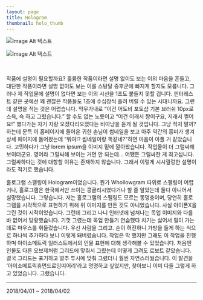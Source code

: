 ```yaml
---
layout: page
title: Hologram
thumbnail: holo_thumb
---
```


![Image Alt 텍스트](http://doubleclip.net/assets/img/posts/holo.jpg)

![Image Alt 텍스트](http://doubleclip.net/assets/img/posts/holo2.jpg)

<br>

작품에 설명이 필요할까요? 훌륭한 작품이라면 설명 없이도 보는 이의 마음을 흔들고, 대단한 작품이라면 설명 없이도 보는 이를 스탕달 증후군에 빠지게 할지도 모릅니다. 그러나 제 작업물에 설명이 없다면 보는 이의 시선을 1초도 붙들지 못할 겁니다. 핀터레스트 같은 곳에선 꽤 괜찮은 작품들도 1초에 수십장씩 흘려 버릴 수 있는 시대니까요. 그런데 설명을 적는 것은 어렵습니다. 막무가내로 “이건 어도비 포토샵 기본 브러쉬 10px로 스윽, 슥 하고 그렸습니다.” 할 수도 없는 노릇이고 “이건 이래서 짱이구요, 저래서 쩔어요!” 했다가는 자기 자랑 오졌다리오졌다는 비아냥을 듣게 될 것입니다. 그냥 적지 말까? 하는데 문득 이 홈페이지에 들어온 귀한 손님이 썸네일을 보고 아주 약간의 흥미가 생겨 상세 페이지에 들어왔는데 “뭐여!? 썸네일이랑 똑같네?"하면 마음이 아플 거 같았습니다. 고민하다가 그냥	lorem ipsum을 이미지 밑에 깔아봤습니다. 작업물이 더 그럴싸해 보이더군요. 영어라 그럴싸해 보이는 거면 안 되는데... 어쨌든 그럴싸한 게 최고십니다. 그럴싸하다는 것에 대항할 이유는 존재하지 않습니다. 그래서 이렇게 시시껄렁한 설명이라도 적기로 했습니다.

홀로그램 스펠링이 Hologram이었습니다. 뭔가 Whollowgram 따위로 스펠링이 어렵거나, 홀로그램은 한국에서만 쓰이는 콩글리시였다거나 할 줄 알았는데 둘다 아니어서 실망했습니다. 그렇습니다. 저는 홀로그램의 스펠링도 모르는 똥멍충이며, 당연히 홀로그램을 시각적으로 표현하기 위해 위 이미지를 만든 것도 아니었습니다. 사실 아이폰X을 그린 것이 시작이었습니다. 그런데 그리고 나니 인터넷에 넘쳐나는 목업 이미지와 다를 바 없어서 당황했습니다. 기껏 그렸는데 목업 만들기 연습했다 치기는 싫어서 필이 가는데로 마우스를 휘둘렀습니다. 우선 사람을 그리고. 손이 허전하니 가방을 들게 하는 식으로 하나씩 추가하다 보니 이렇게 돼버렸습니다. 작업은 막 했지만 그래도 이 작업을 진행하며 아이소메트릭 일러스트에서의 인물 표현에 대해 생각해볼 수 있었습니다. 처음엔 인물도 다른 오브제처럼 그리드에 맞춰서 그렸는데 어떻게 그려도 로보트 같았습니다. 결국 그리드는 포기하고 얼추 투시에 맞춰 그렸더니 훨씬 자연스러웠습니다. 이 발견을 ‘아이소메트릭휴먼드로잉띠어리’라고 명명하고 싶었지만, 찾아보니 이미 다들 그렇게 하고 있었습니다. 그랬습니다.

---
2018/04/01 ~ 2018/04/02
